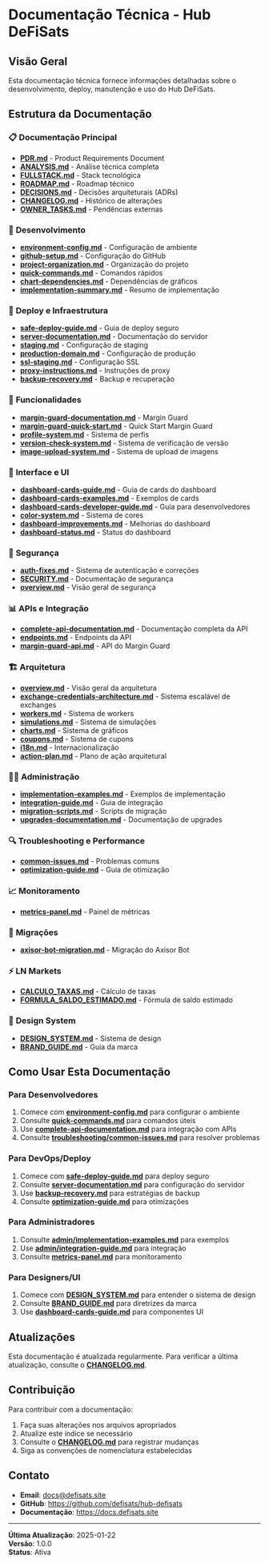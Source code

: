 # Documentação Técnica - Hub DeFiSats

## Visão Geral

Esta documentação técnica fornece informações detalhadas sobre o desenvolvimento, deploy, manutenção e uso do Hub DeFiSats.

## Estrutura da Documentação

### 📋 **Documentação Principal**
- **[PDR.md](../PDR.md)** - Product Requirements Document
- **[ANALYSIS.md](../ANALYSIS.md)** - Análise técnica completa
- **[FULLSTACK.md](../FULLSTACK.md)** - Stack tecnológica
- **[ROADMAP.md](../ROADMAP.md)** - Roadmap técnico
- **[DECISIONS.md](../DECISIONS.md)** - Decisões arquiteturais (ADRs)
- **[CHANGELOG.md](../CHANGELOG.md)** - Histórico de alterações
- **[OWNER_TASKS.md](../OWNER_TASKS.md)** - Pendências externas

### 🔧 **Desenvolvimento**
- **[environment-config.md](development/environment-config.md)** - Configuração de ambiente
- **[github-setup.md](development/github-setup.md)** - Configuração do GitHub
- **[project-organization.md](development/project-organization.md)** - Organização do projeto
- **[quick-commands.md](development/quick-commands.md)** - Comandos rápidos
- **[chart-dependencies.md](development/chart-dependencies.md)** - Dependências de gráficos
- **[implementation-summary.md](development/implementation-summary.md)** - Resumo de implementação

### 🚀 **Deploy e Infraestrutura**
- **[safe-deploy-guide.md](deployment/safe-deploy-guide.md)** - Guia de deploy seguro
- **[server-documentation.md](deployment/server-documentation.md)** - Documentação do servidor
- **[staging.md](deployment/staging.md)** - Configuração de staging
- **[production-domain.md](deployment/production-domain.md)** - Configuração de produção
- **[ssl-staging.md](deployment/ssl-staging.md)** - Configuração SSL
- **[proxy-instructions.md](deployment/proxy-instructions.md)** - Instruções de proxy
- **[backup-recovery.md](infrastructure/backup-recovery.md)** - Backup e recuperação

### 🎯 **Funcionalidades**
- **[margin-guard-documentation.md](features/margin-guard-documentation.md)** - Margin Guard
- **[margin-guard-quick-start.md](features/margin-guard-quick-start.md)** - Quick Start Margin Guard
- **[profile-system.md](features/profile-system.md)** - Sistema de perfis
- **[version-check-system.md](features/version-check-system.md)** - Sistema de verificação de versão
- **[image-upload-system.md](features/image-upload-system.md)** - Sistema de upload de imagens

### 🎨 **Interface e UI**
- **[dashboard-cards-guide.md](ui/dashboard-cards-guide.md)** - Guia de cards do dashboard
- **[dashboard-cards-examples.md](ui/dashboard-cards-examples.md)** - Exemplos de cards
- **[dashboard-cards-developer-guide.md](ui/dashboard-cards-developer-guide.md)** - Guia para desenvolvedores
- **[color-system.md](ui/color-system.md)** - Sistema de cores
- **[dashboard-improvements.md](ui/dashboard-improvements.md)** - Melhorias do dashboard
- **[dashboard-status.md](ui/dashboard-status.md)** - Status do dashboard

### 🔐 **Segurança**
- **[auth-fixes.md](security/auth-fixes.md)** - Sistema de autenticação e correções
- **[SECURITY.md](SECURITY.md)** - Documentação de segurança
- **[overview.md](security/overview.md)** - Visão geral de segurança

### 📊 **APIs e Integração**
- **[complete-api-documentation.md](api/complete-api-documentation.md)** - Documentação completa da API
- **[endpoints.md](api/endpoints.md)** - Endpoints da API
- **[margin-guard-api.md](api/margin-guard-api.md)** - API do Margin Guard

### 🏗️ **Arquitetura**
- **[overview.md](architecture/overview.md)** - Visão geral da arquitetura
- **[exchange-credentials-architecture.md](architecture/exchange-credentials-architecture.md)** - Sistema escalável de exchanges
- **[workers.md](architecture/workers.md)** - Sistema de workers
- **[simulations.md](architecture/simulations.md)** - Sistema de simulações
- **[charts.md](architecture/charts.md)** - Sistema de gráficos
- **[coupons.md](architecture/coupons.md)** - Sistema de cupons
- **[i18n.md](architecture/i18n.md)** - Internacionalização
- **[action-plan.md](architecture/action-plan.md)** - Plano de ação arquitetural

### 👨‍💼 **Administração**
- **[implementation-examples.md](admin/implementation-examples.md)** - Exemplos de implementação
- **[integration-guide.md](admin/integration-guide.md)** - Guia de integração
- **[migration-scripts.md](admin/migration-scripts.md)** - Scripts de migração
- **[upgrades-documentation.md](admin/upgrades-documentation.md)** - Documentação de upgrades

### 🔍 **Troubleshooting e Performance**
- **[common-issues.md](troubleshooting/common-issues.md)** - Problemas comuns
- **[optimization-guide.md](performance/optimization-guide.md)** - Guia de otimização

### 📈 **Monitoramento**
- **[metrics-panel.md](monitoring/metrics-panel.md)** - Painel de métricas

### 🔄 **Migrações**
- **[axisor-bot-migration.md](migrations/axisor-bot-migration.md)** - Migração do Axisor Bot

### ⚡ **LN Markets**
- **[CALCULO_TAXAS.md](ln_markets/CALCULO_TAXAS.md)** - Cálculo de taxas
- **[FORMULA_SALDO_ESTIMADO.md](ln_markets/FORMULA_SALDO_ESTIMADO.md)** - Fórmula de saldo estimado

### 🎨 **Design System**
- **[DESIGN_SYSTEM.md](DESIGN_SYSTEM.md)** - Sistema de design
- **[BRAND_GUIDE.md](BRAND_GUIDE.md)** - Guia da marca

## Como Usar Esta Documentação

### Para Desenvolvedores
1. Comece com **[environment-config.md](development/environment-config.md)** para configurar o ambiente
2. Consulte **[quick-commands.md](development/quick-commands.md)** para comandos úteis
3. Use **[complete-api-documentation.md](api/complete-api-documentation.md)** para integração com APIs
4. Consulte **[troubleshooting/common-issues.md](troubleshooting/common-issues.md)** para resolver problemas

### Para DevOps/Deploy
1. Comece com **[safe-deploy-guide.md](deployment/safe-deploy-guide.md)** para deploy seguro
2. Consulte **[server-documentation.md](deployment/server-documentation.md)** para configuração do servidor
3. Use **[backup-recovery.md](infrastructure/backup-recovery.md)** para estratégias de backup
4. Consulte **[optimization-guide.md](performance/optimization-guide.md)** para otimizações

### Para Administradores
1. Consulte **[admin/implementation-examples.md](admin/implementation-examples.md)** para exemplos
2. Use **[admin/integration-guide.md](admin/integration-guide.md)** para integração
3. Consulte **[metrics-panel.md](monitoring/metrics-panel.md)** para monitoramento

### Para Designers/UI
1. Comece com **[DESIGN_SYSTEM.md](DESIGN_SYSTEM.md)** para entender o sistema de design
2. Consulte **[BRAND_GUIDE.md](BRAND_GUIDE.md)** para diretrizes da marca
3. Use **[dashboard-cards-guide.md](ui/dashboard-cards-guide.md)** para componentes UI

## Atualizações

Esta documentação é atualizada regularmente. Para verificar a última atualização, consulte o **[CHANGELOG.md](../CHANGELOG.md)**.

## Contribuição

Para contribuir com a documentação:

1. Faça suas alterações nos arquivos apropriados
2. Atualize este índice se necessário
3. Consulte o **[CHANGELOG.md](../CHANGELOG.md)** para registrar mudanças
4. Siga as convenções de nomenclatura estabelecidas

## Contato

- **Email**: docs@defisats.site
- **GitHub**: https://github.com/defisats/hub-defisats
- **Documentação**: https://docs.defisats.site

---

**Última Atualização**: 2025-01-22  
**Versão**: 1.0.0  
**Status**: Ativa
